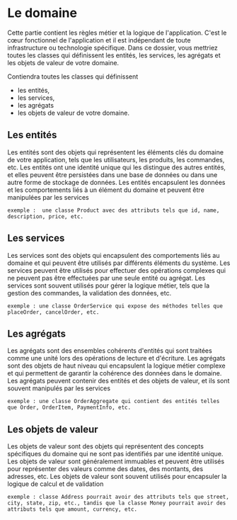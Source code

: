 # Le domaine

Cette partie contient les règles métier et la logique de l'application. C'est le cœur fonctionnel de l'application et il est indépendant de toute infrastructure ou technologie spécifique. Dans ce dossier, vous mettriez toutes les classes qui définissent les entités, les services, les agrégats et les objets de valeur de votre domaine.

Contiendra toutes les classes qui définissent

- les entités,
- les services,
- les agrégats
- les objets de valeur de votre domaine.

## Les entités

Les entités sont des objets qui représentent les éléments clés du domaine de votre application, tels que les utilisateurs, les produits, les commandes, etc. Les entités ont une identité unique qui les distingue des autres entités, et elles peuvent être persistées dans une base de données ou dans une autre forme de stockage de données. Les entités encapsulent les données et les comportements liés à un élément du domaine et peuvent être manipulées par les services

`exemple :  une classe Product avec des attributs tels que id, name, description, price, etc.`

## Les services

Les services sont des objets qui encapsulent des comportements liés au domaine et qui peuvent être utilisés par différents éléments du système. Les services peuvent être utilisés pour effectuer des opérations complexes qui ne peuvent pas être effectuées par une seule entité ou agrégat. Les services sont souvent utilisés pour gérer la logique métier, tels que la gestion des commandes, la validation des données, etc.

`exemple : une classe OrderService qui expose des méthodes telles que placeOrder, cancelOrder, etc.`

## Les agrégats

Les agrégats sont des ensembles cohérents d'entités qui sont traitées comme une unité lors des opérations de lecture et d'écriture. Les agrégats sont des objets de haut niveau qui encapsulent la logique métier complexe et qui permettent de garantir la cohérence des données dans le domaine. Les agrégats peuvent contenir des entités et des objets de valeur, et ils sont souvent manipulés par les services

`exemple : une classe OrderAggregate qui contient des entités telles que Order, OrderItem, PaymentInfo, etc.`

## Les objets de valeur

Les objets de valeur sont des objets qui représentent des concepts spécifiques du domaine qui ne sont pas identifiés par une identité unique. Les objets de valeur sont généralement immuables et peuvent être utilisés pour représenter des valeurs comme des dates, des montants, des adresses, etc. Les objets de valeur sont souvent utilisés pour encapsuler la logique de calcul et de validation

`exemple : classe Address pourrait avoir des attributs tels que street, city, state, zip, etc., tandis que la classe Money pourrait avoir des attributs tels que amount, currency, etc.`
